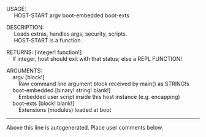USAGE:  
&nbsp;&nbsp;&nbsp;&nbsp;&nbsp;HOST-START&nbsp;argv&nbsp;boot-embedded&nbsp;boot-exts&nbsp;  
  
DESCRIPTION:  
&nbsp;&nbsp;&nbsp;&nbsp;&nbsp;Loads&nbsp;extras,&nbsp;handles&nbsp;args,&nbsp;security,&nbsp;scripts.  
&nbsp;&nbsp;&nbsp;&nbsp;&nbsp;HOST-START&nbsp;is&nbsp;a&nbsp;function&nbsp;.  
  
RETURNS:&nbsp;[integer!&nbsp;function!]  
&nbsp;&nbsp;&nbsp;&nbsp;If&nbsp;integer,&nbsp;host&nbsp;should&nbsp;exit&nbsp;with&nbsp;that&nbsp;status;&nbsp;else&nbsp;a&nbsp;REPL&nbsp;FUNCTION!  
  
ARGUMENTS:  
&nbsp;&nbsp;&nbsp;&nbsp;argv&nbsp;[block!]  
&nbsp;&nbsp;&nbsp;&nbsp;&nbsp;&nbsp;&nbsp;&nbsp;Raw&nbsp;command&nbsp;line&nbsp;argument&nbsp;block&nbsp;received&nbsp;by&nbsp;main()&nbsp;as&nbsp;STRING!s  
&nbsp;&nbsp;&nbsp;&nbsp;boot-embedded&nbsp;[binary!&nbsp;string!&nbsp;blank!]  
&nbsp;&nbsp;&nbsp;&nbsp;&nbsp;&nbsp;&nbsp;&nbsp;Embedded&nbsp;user&nbsp;script&nbsp;inside&nbsp;this&nbsp;host&nbsp;instance&nbsp;(e.g.&nbsp;encapping)  
&nbsp;&nbsp;&nbsp;&nbsp;boot-exts&nbsp;[block!&nbsp;blank!]  
&nbsp;&nbsp;&nbsp;&nbsp;&nbsp;&nbsp;&nbsp;&nbsp;Extensions&nbsp;(modules)&nbsp;loaded&nbsp;at&nbsp;boot  
___
Above this line is autogenerated. Place user comments below.